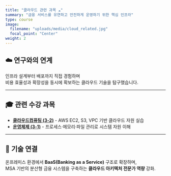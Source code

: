 ```yaml
---
title: "클라우드 관련 과목 ☁️"
summary: "금융 서비스를 유연하고 안전하게 운영하기 위한 핵심 인프라"
type: course
image:
  filename: "uploads/media/cloud_related.jpg"
  focal_point: "Center"
weight: 2
---
```


## ☁️ 연구와의 연계
인프라 설계부터 배포까지 직접 경험하며  
비용 효율성과 확장성을 동시에 확보하는 클라우드 기술을 탐구했습니다.

---

## 🎓 관련 수강 과목  
- [**클라우드컴퓨팅 (3-2)**](/courses/current/cc/) - AWS EC2, S3, VPC 기반 클라우드 자원 실습
- [**운영체제 (3-1)**](/courses/completed/os/) - 프로세스·메모리·파일 관리로 시스템 자원 이해 

---

## 🧩 기술 연결  
온프레미스 환경에서 **BaaS(Banking as a Service)** 구조로 확장하며,  
MSA 기반의 분산형 금융 시스템을 구축하는 **클라우드 아키텍처 전문가 역량** 강화.
